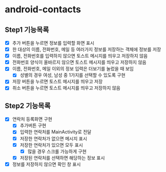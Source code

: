 # android-contacts

## Step1 기능목록
- [x]  추가 버튼을 누르면 정보를 입력할 화면 표시
- [x]  한 대상의 이름, 전화번호, 메일 등 여러가지 정보를 저장하는 객체에 정보를 저장
- [x]  이름, 전화번호를 입력하지 않으면 토스트 메시지를 띄우고 저장하지 않음
- [x]  전화번호 양식이 올바르지 않으면 토스트 메시지를 띄우고 저장하지 않음
- [x]  이름, 전화번호, 메일 이외의 정보 입력은 더보기를 눌렀을 때 보임
    - [x]  성별의 경우 여성, 남성 중 1가지를 선택할 수 있도록 구현
- [x]  저장 버튼을 누르면 토스트 메시지를 띄우고 저장
- [x]  취소 버튼을 누르면 토스트 메시지를 띄우고 저장하지 않음

## Step2 기능목록
- [x] 연락처 등록화면 구현
  - [x] 추가버튼 구현
  - [x] 입력한 연락처를 MainActivity로 전달
  - [x] 저장한 연락처가 없으면 메시지 표시
  - [x] 저장한 연락처가 있으면 모두 표시
    - [x] 많을 경우 스크롤 가능하게 구현
  - [x] 저장된 연락처를 선택하면 해당하는 정보 표시
- [x] 정보를 저장하지 않으면 확인 창 표시